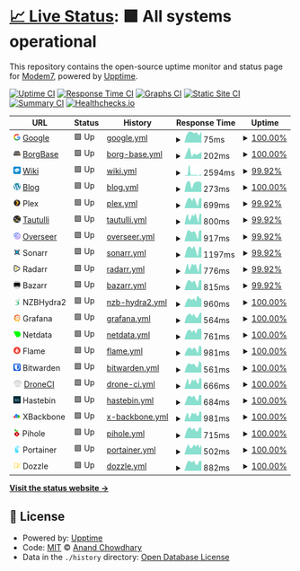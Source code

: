 # [📈 Live Status](https://status.modem7.com): <!--live status--> **🟩 All systems operational**

This repository contains the open-source uptime monitor and status page for [Modem7](https://status.modem7.com), powered by [Upptime](https://github.com/upptime/upptime).

[![Uptime CI](https://github.com/modem7/status/workflows/Uptime%20CI/badge.svg)](https://github.com/modem7/status/actions?query=workflow%3A%22Uptime+CI%22)
[![Response Time CI](https://github.com/modem7/status/workflows/Response%20Time%20CI/badge.svg)](https://github.com/modem7/status/actions?query=workflow%3A%22Response+Time+CI%22)
[![Graphs CI](https://github.com/modem7/status/workflows/Graphs%20CI/badge.svg)](https://github.com/modem7/status/actions?query=workflow%3A%22Graphs+CI%22)
[![Static Site CI](https://github.com/modem7/status/workflows/Static%20Site%20CI/badge.svg)](https://github.com/modem7/status/actions?query=workflow%3A%22Static+Site+CI%22)
[![Summary CI](https://github.com/modem7/status/workflows/Summary%20CI/badge.svg)](https://github.com/modem7/status/actions?query=workflow%3A%22Summary+CI%22)
[![Healthchecks.io](https://healthchecks.io/badge/db499d67-d402-4f31-8ee1-96ddd3/WVeIaDNp.svg)](https://healthchecks.io/)

<!--start: status pages-->
<!-- This summary is generated by Upptime (https://github.com/upptime/upptime) -->
<!-- Do not edit this manually, your changes will be overwritten -->
<!-- prettier-ignore -->
| URL | Status | History | Response Time | Uptime |
| --- | ------ | ------- | ------------- | ------ |
| <img alt="" src="https://raw.githubusercontent.com/modem7/MiscAssets/master/Icons/google.png" height="13"> [Google](https://www.google.com) | 🟩 Up | [google.yml](https://github.com/modem7/Status/commits/HEAD/history/google.yml) | <details><summary><img alt="Response time graph" src="./graphs/google/response-time-week.png" height="20"> 75ms</summary><br><a href="https://status.modem7.com/history/google"><img alt="Response time 156" src="https://img.shields.io/endpoint?url=https%3A%2F%2Fraw.githubusercontent.com%2Fmodem7%2FStatus%2FHEAD%2Fapi%2Fgoogle%2Fresponse-time.json"></a><br><a href="https://status.modem7.com/history/google"><img alt="24-hour response time 87" src="https://img.shields.io/endpoint?url=https%3A%2F%2Fraw.githubusercontent.com%2Fmodem7%2FStatus%2FHEAD%2Fapi%2Fgoogle%2Fresponse-time-day.json"></a><br><a href="https://status.modem7.com/history/google"><img alt="7-day response time 75" src="https://img.shields.io/endpoint?url=https%3A%2F%2Fraw.githubusercontent.com%2Fmodem7%2FStatus%2FHEAD%2Fapi%2Fgoogle%2Fresponse-time-week.json"></a><br><a href="https://status.modem7.com/history/google"><img alt="30-day response time 77" src="https://img.shields.io/endpoint?url=https%3A%2F%2Fraw.githubusercontent.com%2Fmodem7%2FStatus%2FHEAD%2Fapi%2Fgoogle%2Fresponse-time-month.json"></a><br><a href="https://status.modem7.com/history/google"><img alt="1-year response time 156" src="https://img.shields.io/endpoint?url=https%3A%2F%2Fraw.githubusercontent.com%2Fmodem7%2FStatus%2FHEAD%2Fapi%2Fgoogle%2Fresponse-time-year.json"></a></details> | <details><summary><a href="https://status.modem7.com/history/google">100.00%</a></summary><a href="https://status.modem7.com/history/google"><img alt="All-time uptime 100.00%" src="https://img.shields.io/endpoint?url=https%3A%2F%2Fraw.githubusercontent.com%2Fmodem7%2FStatus%2FHEAD%2Fapi%2Fgoogle%2Fuptime.json"></a><br><a href="https://status.modem7.com/history/google"><img alt="24-hour uptime 100.00%" src="https://img.shields.io/endpoint?url=https%3A%2F%2Fraw.githubusercontent.com%2Fmodem7%2FStatus%2FHEAD%2Fapi%2Fgoogle%2Fuptime-day.json"></a><br><a href="https://status.modem7.com/history/google"><img alt="7-day uptime 100.00%" src="https://img.shields.io/endpoint?url=https%3A%2F%2Fraw.githubusercontent.com%2Fmodem7%2FStatus%2FHEAD%2Fapi%2Fgoogle%2Fuptime-week.json"></a><br><a href="https://status.modem7.com/history/google"><img alt="30-day uptime 100.00%" src="https://img.shields.io/endpoint?url=https%3A%2F%2Fraw.githubusercontent.com%2Fmodem7%2FStatus%2FHEAD%2Fapi%2Fgoogle%2Fuptime-month.json"></a><br><a href="https://status.modem7.com/history/google"><img alt="1-year uptime 100.00%" src="https://img.shields.io/endpoint?url=https%3A%2F%2Fraw.githubusercontent.com%2Fmodem7%2FStatus%2FHEAD%2Fapi%2Fgoogle%2Fuptime-year.json"></a></details>
| <img alt="" src="https://raw.githubusercontent.com/modem7/MiscAssets/master/Icons/borgbase.png" height="13"> [BorgBase](https://www.borgbase.com/) | 🟩 Up | [borg-base.yml](https://github.com/modem7/Status/commits/HEAD/history/borg-base.yml) | <details><summary><img alt="Response time graph" src="./graphs/borg-base/response-time-week.png" height="20"> 202ms</summary><br><a href="https://status.modem7.com/history/borg-base"><img alt="Response time 319" src="https://img.shields.io/endpoint?url=https%3A%2F%2Fraw.githubusercontent.com%2Fmodem7%2FStatus%2FHEAD%2Fapi%2Fborg-base%2Fresponse-time.json"></a><br><a href="https://status.modem7.com/history/borg-base"><img alt="24-hour response time 231" src="https://img.shields.io/endpoint?url=https%3A%2F%2Fraw.githubusercontent.com%2Fmodem7%2FStatus%2FHEAD%2Fapi%2Fborg-base%2Fresponse-time-day.json"></a><br><a href="https://status.modem7.com/history/borg-base"><img alt="7-day response time 202" src="https://img.shields.io/endpoint?url=https%3A%2F%2Fraw.githubusercontent.com%2Fmodem7%2FStatus%2FHEAD%2Fapi%2Fborg-base%2Fresponse-time-week.json"></a><br><a href="https://status.modem7.com/history/borg-base"><img alt="30-day response time 176" src="https://img.shields.io/endpoint?url=https%3A%2F%2Fraw.githubusercontent.com%2Fmodem7%2FStatus%2FHEAD%2Fapi%2Fborg-base%2Fresponse-time-month.json"></a><br><a href="https://status.modem7.com/history/borg-base"><img alt="1-year response time 319" src="https://img.shields.io/endpoint?url=https%3A%2F%2Fraw.githubusercontent.com%2Fmodem7%2FStatus%2FHEAD%2Fapi%2Fborg-base%2Fresponse-time-year.json"></a></details> | <details><summary><a href="https://status.modem7.com/history/borg-base">100.00%</a></summary><a href="https://status.modem7.com/history/borg-base"><img alt="All-time uptime 100.00%" src="https://img.shields.io/endpoint?url=https%3A%2F%2Fraw.githubusercontent.com%2Fmodem7%2FStatus%2FHEAD%2Fapi%2Fborg-base%2Fuptime.json"></a><br><a href="https://status.modem7.com/history/borg-base"><img alt="24-hour uptime 100.00%" src="https://img.shields.io/endpoint?url=https%3A%2F%2Fraw.githubusercontent.com%2Fmodem7%2FStatus%2FHEAD%2Fapi%2Fborg-base%2Fuptime-day.json"></a><br><a href="https://status.modem7.com/history/borg-base"><img alt="7-day uptime 100.00%" src="https://img.shields.io/endpoint?url=https%3A%2F%2Fraw.githubusercontent.com%2Fmodem7%2FStatus%2FHEAD%2Fapi%2Fborg-base%2Fuptime-week.json"></a><br><a href="https://status.modem7.com/history/borg-base"><img alt="30-day uptime 100.00%" src="https://img.shields.io/endpoint?url=https%3A%2F%2Fraw.githubusercontent.com%2Fmodem7%2FStatus%2FHEAD%2Fapi%2Fborg-base%2Fuptime-month.json"></a><br><a href="https://status.modem7.com/history/borg-base"><img alt="1-year uptime 100.00%" src="https://img.shields.io/endpoint?url=https%3A%2F%2Fraw.githubusercontent.com%2Fmodem7%2FStatus%2FHEAD%2Fapi%2Fborg-base%2Fuptime-year.json"></a></details>
| <img alt="" src="https://raw.githubusercontent.com/modem7/MiscAssets/master/Icons/HeimdallIcons/bookstack.png" height="13"> [Wiki](https://omegawiki.modem7.com) | 🟩 Up | [wiki.yml](https://github.com/modem7/Status/commits/HEAD/history/wiki.yml) | <details><summary><img alt="Response time graph" src="./graphs/wiki/response-time-week.png" height="20"> 2594ms</summary><br><a href="https://status.modem7.com/history/wiki"><img alt="Response time 1206" src="https://img.shields.io/endpoint?url=https%3A%2F%2Fraw.githubusercontent.com%2Fmodem7%2FStatus%2FHEAD%2Fapi%2Fwiki%2Fresponse-time.json"></a><br><a href="https://status.modem7.com/history/wiki"><img alt="24-hour response time 899" src="https://img.shields.io/endpoint?url=https%3A%2F%2Fraw.githubusercontent.com%2Fmodem7%2FStatus%2FHEAD%2Fapi%2Fwiki%2Fresponse-time-day.json"></a><br><a href="https://status.modem7.com/history/wiki"><img alt="7-day response time 2594" src="https://img.shields.io/endpoint?url=https%3A%2F%2Fraw.githubusercontent.com%2Fmodem7%2FStatus%2FHEAD%2Fapi%2Fwiki%2Fresponse-time-week.json"></a><br><a href="https://status.modem7.com/history/wiki"><img alt="30-day response time 1863" src="https://img.shields.io/endpoint?url=https%3A%2F%2Fraw.githubusercontent.com%2Fmodem7%2FStatus%2FHEAD%2Fapi%2Fwiki%2Fresponse-time-month.json"></a><br><a href="https://status.modem7.com/history/wiki"><img alt="1-year response time 1206" src="https://img.shields.io/endpoint?url=https%3A%2F%2Fraw.githubusercontent.com%2Fmodem7%2FStatus%2FHEAD%2Fapi%2Fwiki%2Fresponse-time-year.json"></a></details> | <details><summary><a href="https://status.modem7.com/history/wiki">99.92%</a></summary><a href="https://status.modem7.com/history/wiki"><img alt="All-time uptime 100.00%" src="https://img.shields.io/endpoint?url=https%3A%2F%2Fraw.githubusercontent.com%2Fmodem7%2FStatus%2FHEAD%2Fapi%2Fwiki%2Fuptime.json"></a><br><a href="https://status.modem7.com/history/wiki"><img alt="24-hour uptime 99.46%" src="https://img.shields.io/endpoint?url=https%3A%2F%2Fraw.githubusercontent.com%2Fmodem7%2FStatus%2FHEAD%2Fapi%2Fwiki%2Fuptime-day.json"></a><br><a href="https://status.modem7.com/history/wiki"><img alt="7-day uptime 99.92%" src="https://img.shields.io/endpoint?url=https%3A%2F%2Fraw.githubusercontent.com%2Fmodem7%2FStatus%2FHEAD%2Fapi%2Fwiki%2Fuptime-week.json"></a><br><a href="https://status.modem7.com/history/wiki"><img alt="30-day uptime 99.98%" src="https://img.shields.io/endpoint?url=https%3A%2F%2Fraw.githubusercontent.com%2Fmodem7%2FStatus%2FHEAD%2Fapi%2Fwiki%2Fuptime-month.json"></a><br><a href="https://status.modem7.com/history/wiki"><img alt="1-year uptime 100.00%" src="https://img.shields.io/endpoint?url=https%3A%2F%2Fraw.githubusercontent.com%2Fmodem7%2FStatus%2FHEAD%2Fapi%2Fwiki%2Fuptime-year.json"></a></details>
| <img alt="" src="https://raw.githubusercontent.com/modem7/MiscAssets/master/Icons/wordpress.png" height="13"> [Blog](https://modem7.wordpress.com/) | 🟩 Up | [blog.yml](https://github.com/modem7/Status/commits/HEAD/history/blog.yml) | <details><summary><img alt="Response time graph" src="./graphs/blog/response-time-week.png" height="20"> 273ms</summary><br><a href="https://status.modem7.com/history/blog"><img alt="Response time 313" src="https://img.shields.io/endpoint?url=https%3A%2F%2Fraw.githubusercontent.com%2Fmodem7%2FStatus%2FHEAD%2Fapi%2Fblog%2Fresponse-time.json"></a><br><a href="https://status.modem7.com/history/blog"><img alt="24-hour response time 284" src="https://img.shields.io/endpoint?url=https%3A%2F%2Fraw.githubusercontent.com%2Fmodem7%2FStatus%2FHEAD%2Fapi%2Fblog%2Fresponse-time-day.json"></a><br><a href="https://status.modem7.com/history/blog"><img alt="7-day response time 273" src="https://img.shields.io/endpoint?url=https%3A%2F%2Fraw.githubusercontent.com%2Fmodem7%2FStatus%2FHEAD%2Fapi%2Fblog%2Fresponse-time-week.json"></a><br><a href="https://status.modem7.com/history/blog"><img alt="30-day response time 276" src="https://img.shields.io/endpoint?url=https%3A%2F%2Fraw.githubusercontent.com%2Fmodem7%2FStatus%2FHEAD%2Fapi%2Fblog%2Fresponse-time-month.json"></a><br><a href="https://status.modem7.com/history/blog"><img alt="1-year response time 313" src="https://img.shields.io/endpoint?url=https%3A%2F%2Fraw.githubusercontent.com%2Fmodem7%2FStatus%2FHEAD%2Fapi%2Fblog%2Fresponse-time-year.json"></a></details> | <details><summary><a href="https://status.modem7.com/history/blog">100.00%</a></summary><a href="https://status.modem7.com/history/blog"><img alt="All-time uptime 100.00%" src="https://img.shields.io/endpoint?url=https%3A%2F%2Fraw.githubusercontent.com%2Fmodem7%2FStatus%2FHEAD%2Fapi%2Fblog%2Fuptime.json"></a><br><a href="https://status.modem7.com/history/blog"><img alt="24-hour uptime 100.00%" src="https://img.shields.io/endpoint?url=https%3A%2F%2Fraw.githubusercontent.com%2Fmodem7%2FStatus%2FHEAD%2Fapi%2Fblog%2Fuptime-day.json"></a><br><a href="https://status.modem7.com/history/blog"><img alt="7-day uptime 100.00%" src="https://img.shields.io/endpoint?url=https%3A%2F%2Fraw.githubusercontent.com%2Fmodem7%2FStatus%2FHEAD%2Fapi%2Fblog%2Fuptime-week.json"></a><br><a href="https://status.modem7.com/history/blog"><img alt="30-day uptime 100.00%" src="https://img.shields.io/endpoint?url=https%3A%2F%2Fraw.githubusercontent.com%2Fmodem7%2FStatus%2FHEAD%2Fapi%2Fblog%2Fuptime-month.json"></a><br><a href="https://status.modem7.com/history/blog"><img alt="1-year uptime 100.00%" src="https://img.shields.io/endpoint?url=https%3A%2F%2Fraw.githubusercontent.com%2Fmodem7%2FStatus%2FHEAD%2Fapi%2Fblog%2Fuptime-year.json"></a></details>
| <img alt="" src="https://raw.githubusercontent.com/modem7/MiscAssets/master/Icons/plex.png" height="13"> Plex | 🟩 Up | [plex.yml](https://github.com/modem7/Status/commits/HEAD/history/plex.yml) | <details><summary><img alt="Response time graph" src="./graphs/plex/response-time-week.png" height="20"> 699ms</summary><br><a href="https://status.modem7.com/history/plex"><img alt="Response time 688" src="https://img.shields.io/endpoint?url=https%3A%2F%2Fraw.githubusercontent.com%2Fmodem7%2FStatus%2FHEAD%2Fapi%2Fplex%2Fresponse-time.json"></a><br><a href="https://status.modem7.com/history/plex"><img alt="24-hour response time 642" src="https://img.shields.io/endpoint?url=https%3A%2F%2Fraw.githubusercontent.com%2Fmodem7%2FStatus%2FHEAD%2Fapi%2Fplex%2Fresponse-time-day.json"></a><br><a href="https://status.modem7.com/history/plex"><img alt="7-day response time 699" src="https://img.shields.io/endpoint?url=https%3A%2F%2Fraw.githubusercontent.com%2Fmodem7%2FStatus%2FHEAD%2Fapi%2Fplex%2Fresponse-time-week.json"></a><br><a href="https://status.modem7.com/history/plex"><img alt="30-day response time 638" src="https://img.shields.io/endpoint?url=https%3A%2F%2Fraw.githubusercontent.com%2Fmodem7%2FStatus%2FHEAD%2Fapi%2Fplex%2Fresponse-time-month.json"></a><br><a href="https://status.modem7.com/history/plex"><img alt="1-year response time 688" src="https://img.shields.io/endpoint?url=https%3A%2F%2Fraw.githubusercontent.com%2Fmodem7%2FStatus%2FHEAD%2Fapi%2Fplex%2Fresponse-time-year.json"></a></details> | <details><summary><a href="https://status.modem7.com/history/plex">99.92%</a></summary><a href="https://status.modem7.com/history/plex"><img alt="All-time uptime 100.00%" src="https://img.shields.io/endpoint?url=https%3A%2F%2Fraw.githubusercontent.com%2Fmodem7%2FStatus%2FHEAD%2Fapi%2Fplex%2Fuptime.json"></a><br><a href="https://status.modem7.com/history/plex"><img alt="24-hour uptime 99.46%" src="https://img.shields.io/endpoint?url=https%3A%2F%2Fraw.githubusercontent.com%2Fmodem7%2FStatus%2FHEAD%2Fapi%2Fplex%2Fuptime-day.json"></a><br><a href="https://status.modem7.com/history/plex"><img alt="7-day uptime 99.92%" src="https://img.shields.io/endpoint?url=https%3A%2F%2Fraw.githubusercontent.com%2Fmodem7%2FStatus%2FHEAD%2Fapi%2Fplex%2Fuptime-week.json"></a><br><a href="https://status.modem7.com/history/plex"><img alt="30-day uptime 99.98%" src="https://img.shields.io/endpoint?url=https%3A%2F%2Fraw.githubusercontent.com%2Fmodem7%2FStatus%2FHEAD%2Fapi%2Fplex%2Fuptime-month.json"></a><br><a href="https://status.modem7.com/history/plex"><img alt="1-year uptime 100.00%" src="https://img.shields.io/endpoint?url=https%3A%2F%2Fraw.githubusercontent.com%2Fmodem7%2FStatus%2FHEAD%2Fapi%2Fplex%2Fuptime-year.json"></a></details>
| <img alt="" src="https://raw.githubusercontent.com/modem7/MiscAssets/master/Icons/HeimdallIcons/tautulli.png" height="13"> [Tautulli](https://tautulli.modem7.com/tautulli) | 🟩 Up | [tautulli.yml](https://github.com/modem7/Status/commits/HEAD/history/tautulli.yml) | <details><summary><img alt="Response time graph" src="./graphs/tautulli/response-time-week.png" height="20"> 800ms</summary><br><a href="https://status.modem7.com/history/tautulli"><img alt="Response time 866" src="https://img.shields.io/endpoint?url=https%3A%2F%2Fraw.githubusercontent.com%2Fmodem7%2FStatus%2FHEAD%2Fapi%2Ftautulli%2Fresponse-time.json"></a><br><a href="https://status.modem7.com/history/tautulli"><img alt="24-hour response time 788" src="https://img.shields.io/endpoint?url=https%3A%2F%2Fraw.githubusercontent.com%2Fmodem7%2FStatus%2FHEAD%2Fapi%2Ftautulli%2Fresponse-time-day.json"></a><br><a href="https://status.modem7.com/history/tautulli"><img alt="7-day response time 800" src="https://img.shields.io/endpoint?url=https%3A%2F%2Fraw.githubusercontent.com%2Fmodem7%2FStatus%2FHEAD%2Fapi%2Ftautulli%2Fresponse-time-week.json"></a><br><a href="https://status.modem7.com/history/tautulli"><img alt="30-day response time 783" src="https://img.shields.io/endpoint?url=https%3A%2F%2Fraw.githubusercontent.com%2Fmodem7%2FStatus%2FHEAD%2Fapi%2Ftautulli%2Fresponse-time-month.json"></a><br><a href="https://status.modem7.com/history/tautulli"><img alt="1-year response time 866" src="https://img.shields.io/endpoint?url=https%3A%2F%2Fraw.githubusercontent.com%2Fmodem7%2FStatus%2FHEAD%2Fapi%2Ftautulli%2Fresponse-time-year.json"></a></details> | <details><summary><a href="https://status.modem7.com/history/tautulli">99.92%</a></summary><a href="https://status.modem7.com/history/tautulli"><img alt="All-time uptime 100.00%" src="https://img.shields.io/endpoint?url=https%3A%2F%2Fraw.githubusercontent.com%2Fmodem7%2FStatus%2FHEAD%2Fapi%2Ftautulli%2Fuptime.json"></a><br><a href="https://status.modem7.com/history/tautulli"><img alt="24-hour uptime 99.46%" src="https://img.shields.io/endpoint?url=https%3A%2F%2Fraw.githubusercontent.com%2Fmodem7%2FStatus%2FHEAD%2Fapi%2Ftautulli%2Fuptime-day.json"></a><br><a href="https://status.modem7.com/history/tautulli"><img alt="7-day uptime 99.92%" src="https://img.shields.io/endpoint?url=https%3A%2F%2Fraw.githubusercontent.com%2Fmodem7%2FStatus%2FHEAD%2Fapi%2Ftautulli%2Fuptime-week.json"></a><br><a href="https://status.modem7.com/history/tautulli"><img alt="30-day uptime 99.98%" src="https://img.shields.io/endpoint?url=https%3A%2F%2Fraw.githubusercontent.com%2Fmodem7%2FStatus%2FHEAD%2Fapi%2Ftautulli%2Fuptime-month.json"></a><br><a href="https://status.modem7.com/history/tautulli"><img alt="1-year uptime 100.00%" src="https://img.shields.io/endpoint?url=https%3A%2F%2Fraw.githubusercontent.com%2Fmodem7%2FStatus%2FHEAD%2Fapi%2Ftautulli%2Fuptime-year.json"></a></details>
| <img alt="" src="https://raw.githubusercontent.com/modem7/MiscAssets/master/Icons/HeimdallIcons/overseerr.png" height="13"> [Overseer](https://overseer.modem7.com) | 🟩 Up | [overseer.yml](https://github.com/modem7/Status/commits/HEAD/history/overseer.yml) | <details><summary><img alt="Response time graph" src="./graphs/overseer/response-time-week.png" height="20"> 917ms</summary><br><a href="https://status.modem7.com/history/overseer"><img alt="Response time 921" src="https://img.shields.io/endpoint?url=https%3A%2F%2Fraw.githubusercontent.com%2Fmodem7%2FStatus%2FHEAD%2Fapi%2Foverseer%2Fresponse-time.json"></a><br><a href="https://status.modem7.com/history/overseer"><img alt="24-hour response time 837" src="https://img.shields.io/endpoint?url=https%3A%2F%2Fraw.githubusercontent.com%2Fmodem7%2FStatus%2FHEAD%2Fapi%2Foverseer%2Fresponse-time-day.json"></a><br><a href="https://status.modem7.com/history/overseer"><img alt="7-day response time 917" src="https://img.shields.io/endpoint?url=https%3A%2F%2Fraw.githubusercontent.com%2Fmodem7%2FStatus%2FHEAD%2Fapi%2Foverseer%2Fresponse-time-week.json"></a><br><a href="https://status.modem7.com/history/overseer"><img alt="30-day response time 899" src="https://img.shields.io/endpoint?url=https%3A%2F%2Fraw.githubusercontent.com%2Fmodem7%2FStatus%2FHEAD%2Fapi%2Foverseer%2Fresponse-time-month.json"></a><br><a href="https://status.modem7.com/history/overseer"><img alt="1-year response time 921" src="https://img.shields.io/endpoint?url=https%3A%2F%2Fraw.githubusercontent.com%2Fmodem7%2FStatus%2FHEAD%2Fapi%2Foverseer%2Fresponse-time-year.json"></a></details> | <details><summary><a href="https://status.modem7.com/history/overseer">99.92%</a></summary><a href="https://status.modem7.com/history/overseer"><img alt="All-time uptime 100.00%" src="https://img.shields.io/endpoint?url=https%3A%2F%2Fraw.githubusercontent.com%2Fmodem7%2FStatus%2FHEAD%2Fapi%2Foverseer%2Fuptime.json"></a><br><a href="https://status.modem7.com/history/overseer"><img alt="24-hour uptime 99.46%" src="https://img.shields.io/endpoint?url=https%3A%2F%2Fraw.githubusercontent.com%2Fmodem7%2FStatus%2FHEAD%2Fapi%2Foverseer%2Fuptime-day.json"></a><br><a href="https://status.modem7.com/history/overseer"><img alt="7-day uptime 99.92%" src="https://img.shields.io/endpoint?url=https%3A%2F%2Fraw.githubusercontent.com%2Fmodem7%2FStatus%2FHEAD%2Fapi%2Foverseer%2Fuptime-week.json"></a><br><a href="https://status.modem7.com/history/overseer"><img alt="30-day uptime 99.98%" src="https://img.shields.io/endpoint?url=https%3A%2F%2Fraw.githubusercontent.com%2Fmodem7%2FStatus%2FHEAD%2Fapi%2Foverseer%2Fuptime-month.json"></a><br><a href="https://status.modem7.com/history/overseer"><img alt="1-year uptime 100.00%" src="https://img.shields.io/endpoint?url=https%3A%2F%2Fraw.githubusercontent.com%2Fmodem7%2FStatus%2FHEAD%2Fapi%2Foverseer%2Fuptime-year.json"></a></details>
| <img alt="" src="https://raw.githubusercontent.com/modem7/MiscAssets/master/Icons/HeimdallIcons/sonarr.png" height="13"> Sonarr | 🟩 Up | [sonarr.yml](https://github.com/modem7/Status/commits/HEAD/history/sonarr.yml) | <details><summary><img alt="Response time graph" src="./graphs/sonarr/response-time-week.png" height="20"> 1197ms</summary><br><a href="https://status.modem7.com/history/sonarr"><img alt="Response time 1144" src="https://img.shields.io/endpoint?url=https%3A%2F%2Fraw.githubusercontent.com%2Fmodem7%2FStatus%2FHEAD%2Fapi%2Fsonarr%2Fresponse-time.json"></a><br><a href="https://status.modem7.com/history/sonarr"><img alt="24-hour response time 1040" src="https://img.shields.io/endpoint?url=https%3A%2F%2Fraw.githubusercontent.com%2Fmodem7%2FStatus%2FHEAD%2Fapi%2Fsonarr%2Fresponse-time-day.json"></a><br><a href="https://status.modem7.com/history/sonarr"><img alt="7-day response time 1197" src="https://img.shields.io/endpoint?url=https%3A%2F%2Fraw.githubusercontent.com%2Fmodem7%2FStatus%2FHEAD%2Fapi%2Fsonarr%2Fresponse-time-week.json"></a><br><a href="https://status.modem7.com/history/sonarr"><img alt="30-day response time 1058" src="https://img.shields.io/endpoint?url=https%3A%2F%2Fraw.githubusercontent.com%2Fmodem7%2FStatus%2FHEAD%2Fapi%2Fsonarr%2Fresponse-time-month.json"></a><br><a href="https://status.modem7.com/history/sonarr"><img alt="1-year response time 1144" src="https://img.shields.io/endpoint?url=https%3A%2F%2Fraw.githubusercontent.com%2Fmodem7%2FStatus%2FHEAD%2Fapi%2Fsonarr%2Fresponse-time-year.json"></a></details> | <details><summary><a href="https://status.modem7.com/history/sonarr">99.92%</a></summary><a href="https://status.modem7.com/history/sonarr"><img alt="All-time uptime 100.00%" src="https://img.shields.io/endpoint?url=https%3A%2F%2Fraw.githubusercontent.com%2Fmodem7%2FStatus%2FHEAD%2Fapi%2Fsonarr%2Fuptime.json"></a><br><a href="https://status.modem7.com/history/sonarr"><img alt="24-hour uptime 99.46%" src="https://img.shields.io/endpoint?url=https%3A%2F%2Fraw.githubusercontent.com%2Fmodem7%2FStatus%2FHEAD%2Fapi%2Fsonarr%2Fuptime-day.json"></a><br><a href="https://status.modem7.com/history/sonarr"><img alt="7-day uptime 99.92%" src="https://img.shields.io/endpoint?url=https%3A%2F%2Fraw.githubusercontent.com%2Fmodem7%2FStatus%2FHEAD%2Fapi%2Fsonarr%2Fuptime-week.json"></a><br><a href="https://status.modem7.com/history/sonarr"><img alt="30-day uptime 99.98%" src="https://img.shields.io/endpoint?url=https%3A%2F%2Fraw.githubusercontent.com%2Fmodem7%2FStatus%2FHEAD%2Fapi%2Fsonarr%2Fuptime-month.json"></a><br><a href="https://status.modem7.com/history/sonarr"><img alt="1-year uptime 100.00%" src="https://img.shields.io/endpoint?url=https%3A%2F%2Fraw.githubusercontent.com%2Fmodem7%2FStatus%2FHEAD%2Fapi%2Fsonarr%2Fuptime-year.json"></a></details>
| <img alt="" src="https://raw.githubusercontent.com/modem7/MiscAssets/master/Icons/HeimdallIcons/radarr.png" height="13"> Radarr | 🟩 Up | [radarr.yml](https://github.com/modem7/Status/commits/HEAD/history/radarr.yml) | <details><summary><img alt="Response time graph" src="./graphs/radarr/response-time-week.png" height="20"> 776ms</summary><br><a href="https://status.modem7.com/history/radarr"><img alt="Response time 821" src="https://img.shields.io/endpoint?url=https%3A%2F%2Fraw.githubusercontent.com%2Fmodem7%2FStatus%2FHEAD%2Fapi%2Fradarr%2Fresponse-time.json"></a><br><a href="https://status.modem7.com/history/radarr"><img alt="24-hour response time 755" src="https://img.shields.io/endpoint?url=https%3A%2F%2Fraw.githubusercontent.com%2Fmodem7%2FStatus%2FHEAD%2Fapi%2Fradarr%2Fresponse-time-day.json"></a><br><a href="https://status.modem7.com/history/radarr"><img alt="7-day response time 776" src="https://img.shields.io/endpoint?url=https%3A%2F%2Fraw.githubusercontent.com%2Fmodem7%2FStatus%2FHEAD%2Fapi%2Fradarr%2Fresponse-time-week.json"></a><br><a href="https://status.modem7.com/history/radarr"><img alt="30-day response time 749" src="https://img.shields.io/endpoint?url=https%3A%2F%2Fraw.githubusercontent.com%2Fmodem7%2FStatus%2FHEAD%2Fapi%2Fradarr%2Fresponse-time-month.json"></a><br><a href="https://status.modem7.com/history/radarr"><img alt="1-year response time 821" src="https://img.shields.io/endpoint?url=https%3A%2F%2Fraw.githubusercontent.com%2Fmodem7%2FStatus%2FHEAD%2Fapi%2Fradarr%2Fresponse-time-year.json"></a></details> | <details><summary><a href="https://status.modem7.com/history/radarr">99.92%</a></summary><a href="https://status.modem7.com/history/radarr"><img alt="All-time uptime 100.00%" src="https://img.shields.io/endpoint?url=https%3A%2F%2Fraw.githubusercontent.com%2Fmodem7%2FStatus%2FHEAD%2Fapi%2Fradarr%2Fuptime.json"></a><br><a href="https://status.modem7.com/history/radarr"><img alt="24-hour uptime 99.46%" src="https://img.shields.io/endpoint?url=https%3A%2F%2Fraw.githubusercontent.com%2Fmodem7%2FStatus%2FHEAD%2Fapi%2Fradarr%2Fuptime-day.json"></a><br><a href="https://status.modem7.com/history/radarr"><img alt="7-day uptime 99.92%" src="https://img.shields.io/endpoint?url=https%3A%2F%2Fraw.githubusercontent.com%2Fmodem7%2FStatus%2FHEAD%2Fapi%2Fradarr%2Fuptime-week.json"></a><br><a href="https://status.modem7.com/history/radarr"><img alt="30-day uptime 99.98%" src="https://img.shields.io/endpoint?url=https%3A%2F%2Fraw.githubusercontent.com%2Fmodem7%2FStatus%2FHEAD%2Fapi%2Fradarr%2Fuptime-month.json"></a><br><a href="https://status.modem7.com/history/radarr"><img alt="1-year uptime 100.00%" src="https://img.shields.io/endpoint?url=https%3A%2F%2Fraw.githubusercontent.com%2Fmodem7%2FStatus%2FHEAD%2Fapi%2Fradarr%2Fuptime-year.json"></a></details>
| <img alt="" src="https://raw.githubusercontent.com/modem7/MiscAssets/master/Icons/HeimdallIcons/bazarr.png" height="13"> Bazarr | 🟩 Up | [bazarr.yml](https://github.com/modem7/Status/commits/HEAD/history/bazarr.yml) | <details><summary><img alt="Response time graph" src="./graphs/bazarr/response-time-week.png" height="20"> 815ms</summary><br><a href="https://status.modem7.com/history/bazarr"><img alt="Response time 849" src="https://img.shields.io/endpoint?url=https%3A%2F%2Fraw.githubusercontent.com%2Fmodem7%2FStatus%2FHEAD%2Fapi%2Fbazarr%2Fresponse-time.json"></a><br><a href="https://status.modem7.com/history/bazarr"><img alt="24-hour response time 762" src="https://img.shields.io/endpoint?url=https%3A%2F%2Fraw.githubusercontent.com%2Fmodem7%2FStatus%2FHEAD%2Fapi%2Fbazarr%2Fresponse-time-day.json"></a><br><a href="https://status.modem7.com/history/bazarr"><img alt="7-day response time 815" src="https://img.shields.io/endpoint?url=https%3A%2F%2Fraw.githubusercontent.com%2Fmodem7%2FStatus%2FHEAD%2Fapi%2Fbazarr%2Fresponse-time-week.json"></a><br><a href="https://status.modem7.com/history/bazarr"><img alt="30-day response time 783" src="https://img.shields.io/endpoint?url=https%3A%2F%2Fraw.githubusercontent.com%2Fmodem7%2FStatus%2FHEAD%2Fapi%2Fbazarr%2Fresponse-time-month.json"></a><br><a href="https://status.modem7.com/history/bazarr"><img alt="1-year response time 849" src="https://img.shields.io/endpoint?url=https%3A%2F%2Fraw.githubusercontent.com%2Fmodem7%2FStatus%2FHEAD%2Fapi%2Fbazarr%2Fresponse-time-year.json"></a></details> | <details><summary><a href="https://status.modem7.com/history/bazarr">99.92%</a></summary><a href="https://status.modem7.com/history/bazarr"><img alt="All-time uptime 100.00%" src="https://img.shields.io/endpoint?url=https%3A%2F%2Fraw.githubusercontent.com%2Fmodem7%2FStatus%2FHEAD%2Fapi%2Fbazarr%2Fuptime.json"></a><br><a href="https://status.modem7.com/history/bazarr"><img alt="24-hour uptime 99.46%" src="https://img.shields.io/endpoint?url=https%3A%2F%2Fraw.githubusercontent.com%2Fmodem7%2FStatus%2FHEAD%2Fapi%2Fbazarr%2Fuptime-day.json"></a><br><a href="https://status.modem7.com/history/bazarr"><img alt="7-day uptime 99.92%" src="https://img.shields.io/endpoint?url=https%3A%2F%2Fraw.githubusercontent.com%2Fmodem7%2FStatus%2FHEAD%2Fapi%2Fbazarr%2Fuptime-week.json"></a><br><a href="https://status.modem7.com/history/bazarr"><img alt="30-day uptime 99.98%" src="https://img.shields.io/endpoint?url=https%3A%2F%2Fraw.githubusercontent.com%2Fmodem7%2FStatus%2FHEAD%2Fapi%2Fbazarr%2Fuptime-month.json"></a><br><a href="https://status.modem7.com/history/bazarr"><img alt="1-year uptime 100.00%" src="https://img.shields.io/endpoint?url=https%3A%2F%2Fraw.githubusercontent.com%2Fmodem7%2FStatus%2FHEAD%2Fapi%2Fbazarr%2Fuptime-year.json"></a></details>
| <img alt="" src="https://raw.githubusercontent.com/modem7/MiscAssets/master/Icons/nzbhydra2.png" height="13"> NZBHydra2 | 🟩 Up | [nzb-hydra2.yml](https://github.com/modem7/Status/commits/HEAD/history/nzb-hydra2.yml) | <details><summary><img alt="Response time graph" src="./graphs/nzb-hydra2/response-time-week.png" height="20"> 960ms</summary><br><a href="https://status.modem7.com/history/nzb-hydra2"><img alt="Response time 848" src="https://img.shields.io/endpoint?url=https%3A%2F%2Fraw.githubusercontent.com%2Fmodem7%2FStatus%2FHEAD%2Fapi%2Fnzb-hydra2%2Fresponse-time.json"></a><br><a href="https://status.modem7.com/history/nzb-hydra2"><img alt="24-hour response time 1142" src="https://img.shields.io/endpoint?url=https%3A%2F%2Fraw.githubusercontent.com%2Fmodem7%2FStatus%2FHEAD%2Fapi%2Fnzb-hydra2%2Fresponse-time-day.json"></a><br><a href="https://status.modem7.com/history/nzb-hydra2"><img alt="7-day response time 960" src="https://img.shields.io/endpoint?url=https%3A%2F%2Fraw.githubusercontent.com%2Fmodem7%2FStatus%2FHEAD%2Fapi%2Fnzb-hydra2%2Fresponse-time-week.json"></a><br><a href="https://status.modem7.com/history/nzb-hydra2"><img alt="30-day response time 897" src="https://img.shields.io/endpoint?url=https%3A%2F%2Fraw.githubusercontent.com%2Fmodem7%2FStatus%2FHEAD%2Fapi%2Fnzb-hydra2%2Fresponse-time-month.json"></a><br><a href="https://status.modem7.com/history/nzb-hydra2"><img alt="1-year response time 848" src="https://img.shields.io/endpoint?url=https%3A%2F%2Fraw.githubusercontent.com%2Fmodem7%2FStatus%2FHEAD%2Fapi%2Fnzb-hydra2%2Fresponse-time-year.json"></a></details> | <details><summary><a href="https://status.modem7.com/history/nzb-hydra2">100.00%</a></summary><a href="https://status.modem7.com/history/nzb-hydra2"><img alt="All-time uptime 100.00%" src="https://img.shields.io/endpoint?url=https%3A%2F%2Fraw.githubusercontent.com%2Fmodem7%2FStatus%2FHEAD%2Fapi%2Fnzb-hydra2%2Fuptime.json"></a><br><a href="https://status.modem7.com/history/nzb-hydra2"><img alt="24-hour uptime 100.00%" src="https://img.shields.io/endpoint?url=https%3A%2F%2Fraw.githubusercontent.com%2Fmodem7%2FStatus%2FHEAD%2Fapi%2Fnzb-hydra2%2Fuptime-day.json"></a><br><a href="https://status.modem7.com/history/nzb-hydra2"><img alt="7-day uptime 100.00%" src="https://img.shields.io/endpoint?url=https%3A%2F%2Fraw.githubusercontent.com%2Fmodem7%2FStatus%2FHEAD%2Fapi%2Fnzb-hydra2%2Fuptime-week.json"></a><br><a href="https://status.modem7.com/history/nzb-hydra2"><img alt="30-day uptime 100.00%" src="https://img.shields.io/endpoint?url=https%3A%2F%2Fraw.githubusercontent.com%2Fmodem7%2FStatus%2FHEAD%2Fapi%2Fnzb-hydra2%2Fuptime-month.json"></a><br><a href="https://status.modem7.com/history/nzb-hydra2"><img alt="1-year uptime 100.00%" src="https://img.shields.io/endpoint?url=https%3A%2F%2Fraw.githubusercontent.com%2Fmodem7%2FStatus%2FHEAD%2Fapi%2Fnzb-hydra2%2Fuptime-year.json"></a></details>
| <img alt="" src="https://raw.githubusercontent.com/modem7/MiscAssets/master/Icons/HeimdallIcons/grafana.png" height="13"> Grafana | 🟩 Up | [grafana.yml](https://github.com/modem7/Status/commits/HEAD/history/grafana.yml) | <details><summary><img alt="Response time graph" src="./graphs/grafana/response-time-week.png" height="20"> 564ms</summary><br><a href="https://status.modem7.com/history/grafana"><img alt="Response time 574" src="https://img.shields.io/endpoint?url=https%3A%2F%2Fraw.githubusercontent.com%2Fmodem7%2FStatus%2FHEAD%2Fapi%2Fgrafana%2Fresponse-time.json"></a><br><a href="https://status.modem7.com/history/grafana"><img alt="24-hour response time 610" src="https://img.shields.io/endpoint?url=https%3A%2F%2Fraw.githubusercontent.com%2Fmodem7%2FStatus%2FHEAD%2Fapi%2Fgrafana%2Fresponse-time-day.json"></a><br><a href="https://status.modem7.com/history/grafana"><img alt="7-day response time 564" src="https://img.shields.io/endpoint?url=https%3A%2F%2Fraw.githubusercontent.com%2Fmodem7%2FStatus%2FHEAD%2Fapi%2Fgrafana%2Fresponse-time-week.json"></a><br><a href="https://status.modem7.com/history/grafana"><img alt="30-day response time 502" src="https://img.shields.io/endpoint?url=https%3A%2F%2Fraw.githubusercontent.com%2Fmodem7%2FStatus%2FHEAD%2Fapi%2Fgrafana%2Fresponse-time-month.json"></a><br><a href="https://status.modem7.com/history/grafana"><img alt="1-year response time 574" src="https://img.shields.io/endpoint?url=https%3A%2F%2Fraw.githubusercontent.com%2Fmodem7%2FStatus%2FHEAD%2Fapi%2Fgrafana%2Fresponse-time-year.json"></a></details> | <details><summary><a href="https://status.modem7.com/history/grafana">100.00%</a></summary><a href="https://status.modem7.com/history/grafana"><img alt="All-time uptime 100.00%" src="https://img.shields.io/endpoint?url=https%3A%2F%2Fraw.githubusercontent.com%2Fmodem7%2FStatus%2FHEAD%2Fapi%2Fgrafana%2Fuptime.json"></a><br><a href="https://status.modem7.com/history/grafana"><img alt="24-hour uptime 100.00%" src="https://img.shields.io/endpoint?url=https%3A%2F%2Fraw.githubusercontent.com%2Fmodem7%2FStatus%2FHEAD%2Fapi%2Fgrafana%2Fuptime-day.json"></a><br><a href="https://status.modem7.com/history/grafana"><img alt="7-day uptime 100.00%" src="https://img.shields.io/endpoint?url=https%3A%2F%2Fraw.githubusercontent.com%2Fmodem7%2FStatus%2FHEAD%2Fapi%2Fgrafana%2Fuptime-week.json"></a><br><a href="https://status.modem7.com/history/grafana"><img alt="30-day uptime 100.00%" src="https://img.shields.io/endpoint?url=https%3A%2F%2Fraw.githubusercontent.com%2Fmodem7%2FStatus%2FHEAD%2Fapi%2Fgrafana%2Fuptime-month.json"></a><br><a href="https://status.modem7.com/history/grafana"><img alt="1-year uptime 100.00%" src="https://img.shields.io/endpoint?url=https%3A%2F%2Fraw.githubusercontent.com%2Fmodem7%2FStatus%2FHEAD%2Fapi%2Fgrafana%2Fuptime-year.json"></a></details>
| <img alt="" src="https://raw.githubusercontent.com/modem7/MiscAssets/master/Icons/HeimdallIcons/netdata.png" height="13"> Netdata | 🟩 Up | [netdata.yml](https://github.com/modem7/Status/commits/HEAD/history/netdata.yml) | <details><summary><img alt="Response time graph" src="./graphs/netdata/response-time-week.png" height="20"> 761ms</summary><br><a href="https://status.modem7.com/history/netdata"><img alt="Response time 697" src="https://img.shields.io/endpoint?url=https%3A%2F%2Fraw.githubusercontent.com%2Fmodem7%2FStatus%2FHEAD%2Fapi%2Fnetdata%2Fresponse-time.json"></a><br><a href="https://status.modem7.com/history/netdata"><img alt="24-hour response time 903" src="https://img.shields.io/endpoint?url=https%3A%2F%2Fraw.githubusercontent.com%2Fmodem7%2FStatus%2FHEAD%2Fapi%2Fnetdata%2Fresponse-time-day.json"></a><br><a href="https://status.modem7.com/history/netdata"><img alt="7-day response time 761" src="https://img.shields.io/endpoint?url=https%3A%2F%2Fraw.githubusercontent.com%2Fmodem7%2FStatus%2FHEAD%2Fapi%2Fnetdata%2Fresponse-time-week.json"></a><br><a href="https://status.modem7.com/history/netdata"><img alt="30-day response time 646" src="https://img.shields.io/endpoint?url=https%3A%2F%2Fraw.githubusercontent.com%2Fmodem7%2FStatus%2FHEAD%2Fapi%2Fnetdata%2Fresponse-time-month.json"></a><br><a href="https://status.modem7.com/history/netdata"><img alt="1-year response time 697" src="https://img.shields.io/endpoint?url=https%3A%2F%2Fraw.githubusercontent.com%2Fmodem7%2FStatus%2FHEAD%2Fapi%2Fnetdata%2Fresponse-time-year.json"></a></details> | <details><summary><a href="https://status.modem7.com/history/netdata">100.00%</a></summary><a href="https://status.modem7.com/history/netdata"><img alt="All-time uptime 100.00%" src="https://img.shields.io/endpoint?url=https%3A%2F%2Fraw.githubusercontent.com%2Fmodem7%2FStatus%2FHEAD%2Fapi%2Fnetdata%2Fuptime.json"></a><br><a href="https://status.modem7.com/history/netdata"><img alt="24-hour uptime 100.00%" src="https://img.shields.io/endpoint?url=https%3A%2F%2Fraw.githubusercontent.com%2Fmodem7%2FStatus%2FHEAD%2Fapi%2Fnetdata%2Fuptime-day.json"></a><br><a href="https://status.modem7.com/history/netdata"><img alt="7-day uptime 100.00%" src="https://img.shields.io/endpoint?url=https%3A%2F%2Fraw.githubusercontent.com%2Fmodem7%2FStatus%2FHEAD%2Fapi%2Fnetdata%2Fuptime-week.json"></a><br><a href="https://status.modem7.com/history/netdata"><img alt="30-day uptime 100.00%" src="https://img.shields.io/endpoint?url=https%3A%2F%2Fraw.githubusercontent.com%2Fmodem7%2FStatus%2FHEAD%2Fapi%2Fnetdata%2Fuptime-month.json"></a><br><a href="https://status.modem7.com/history/netdata"><img alt="1-year uptime 100.00%" src="https://img.shields.io/endpoint?url=https%3A%2F%2Fraw.githubusercontent.com%2Fmodem7%2FStatus%2FHEAD%2Fapi%2Fnetdata%2Fuptime-year.json"></a></details>
| <img alt="" src="https://raw.githubusercontent.com/modem7/MiscAssets/master/Icons/flame.png" height="13"> Flame | 🟩 Up | [flame.yml](https://github.com/modem7/Status/commits/HEAD/history/flame.yml) | <details><summary><img alt="Response time graph" src="./graphs/flame/response-time-week.png" height="20"> 981ms</summary><br><a href="https://status.modem7.com/history/flame"><img alt="Response time 733" src="https://img.shields.io/endpoint?url=https%3A%2F%2Fraw.githubusercontent.com%2Fmodem7%2FStatus%2FHEAD%2Fapi%2Fflame%2Fresponse-time.json"></a><br><a href="https://status.modem7.com/history/flame"><img alt="24-hour response time 1016" src="https://img.shields.io/endpoint?url=https%3A%2F%2Fraw.githubusercontent.com%2Fmodem7%2FStatus%2FHEAD%2Fapi%2Fflame%2Fresponse-time-day.json"></a><br><a href="https://status.modem7.com/history/flame"><img alt="7-day response time 981" src="https://img.shields.io/endpoint?url=https%3A%2F%2Fraw.githubusercontent.com%2Fmodem7%2FStatus%2FHEAD%2Fapi%2Fflame%2Fresponse-time-week.json"></a><br><a href="https://status.modem7.com/history/flame"><img alt="30-day response time 860" src="https://img.shields.io/endpoint?url=https%3A%2F%2Fraw.githubusercontent.com%2Fmodem7%2FStatus%2FHEAD%2Fapi%2Fflame%2Fresponse-time-month.json"></a><br><a href="https://status.modem7.com/history/flame"><img alt="1-year response time 733" src="https://img.shields.io/endpoint?url=https%3A%2F%2Fraw.githubusercontent.com%2Fmodem7%2FStatus%2FHEAD%2Fapi%2Fflame%2Fresponse-time-year.json"></a></details> | <details><summary><a href="https://status.modem7.com/history/flame">100.00%</a></summary><a href="https://status.modem7.com/history/flame"><img alt="All-time uptime 100.00%" src="https://img.shields.io/endpoint?url=https%3A%2F%2Fraw.githubusercontent.com%2Fmodem7%2FStatus%2FHEAD%2Fapi%2Fflame%2Fuptime.json"></a><br><a href="https://status.modem7.com/history/flame"><img alt="24-hour uptime 100.00%" src="https://img.shields.io/endpoint?url=https%3A%2F%2Fraw.githubusercontent.com%2Fmodem7%2FStatus%2FHEAD%2Fapi%2Fflame%2Fuptime-day.json"></a><br><a href="https://status.modem7.com/history/flame"><img alt="7-day uptime 100.00%" src="https://img.shields.io/endpoint?url=https%3A%2F%2Fraw.githubusercontent.com%2Fmodem7%2FStatus%2FHEAD%2Fapi%2Fflame%2Fuptime-week.json"></a><br><a href="https://status.modem7.com/history/flame"><img alt="30-day uptime 100.00%" src="https://img.shields.io/endpoint?url=https%3A%2F%2Fraw.githubusercontent.com%2Fmodem7%2FStatus%2FHEAD%2Fapi%2Fflame%2Fuptime-month.json"></a><br><a href="https://status.modem7.com/history/flame"><img alt="1-year uptime 100.00%" src="https://img.shields.io/endpoint?url=https%3A%2F%2Fraw.githubusercontent.com%2Fmodem7%2FStatus%2FHEAD%2Fapi%2Fflame%2Fuptime-year.json"></a></details>
| <img alt="" src="https://raw.githubusercontent.com/modem7/MiscAssets/master/Icons/bitwarden.png" height="13"> Bitwarden | 🟩 Up | [bitwarden.yml](https://github.com/modem7/Status/commits/HEAD/history/bitwarden.yml) | <details><summary><img alt="Response time graph" src="./graphs/bitwarden/response-time-week.png" height="20"> 561ms</summary><br><a href="https://status.modem7.com/history/bitwarden"><img alt="Response time 525" src="https://img.shields.io/endpoint?url=https%3A%2F%2Fraw.githubusercontent.com%2Fmodem7%2FStatus%2FHEAD%2Fapi%2Fbitwarden%2Fresponse-time.json"></a><br><a href="https://status.modem7.com/history/bitwarden"><img alt="24-hour response time 594" src="https://img.shields.io/endpoint?url=https%3A%2F%2Fraw.githubusercontent.com%2Fmodem7%2FStatus%2FHEAD%2Fapi%2Fbitwarden%2Fresponse-time-day.json"></a><br><a href="https://status.modem7.com/history/bitwarden"><img alt="7-day response time 561" src="https://img.shields.io/endpoint?url=https%3A%2F%2Fraw.githubusercontent.com%2Fmodem7%2FStatus%2FHEAD%2Fapi%2Fbitwarden%2Fresponse-time-week.json"></a><br><a href="https://status.modem7.com/history/bitwarden"><img alt="30-day response time 504" src="https://img.shields.io/endpoint?url=https%3A%2F%2Fraw.githubusercontent.com%2Fmodem7%2FStatus%2FHEAD%2Fapi%2Fbitwarden%2Fresponse-time-month.json"></a><br><a href="https://status.modem7.com/history/bitwarden"><img alt="1-year response time 525" src="https://img.shields.io/endpoint?url=https%3A%2F%2Fraw.githubusercontent.com%2Fmodem7%2FStatus%2FHEAD%2Fapi%2Fbitwarden%2Fresponse-time-year.json"></a></details> | <details><summary><a href="https://status.modem7.com/history/bitwarden">100.00%</a></summary><a href="https://status.modem7.com/history/bitwarden"><img alt="All-time uptime 100.00%" src="https://img.shields.io/endpoint?url=https%3A%2F%2Fraw.githubusercontent.com%2Fmodem7%2FStatus%2FHEAD%2Fapi%2Fbitwarden%2Fuptime.json"></a><br><a href="https://status.modem7.com/history/bitwarden"><img alt="24-hour uptime 100.00%" src="https://img.shields.io/endpoint?url=https%3A%2F%2Fraw.githubusercontent.com%2Fmodem7%2FStatus%2FHEAD%2Fapi%2Fbitwarden%2Fuptime-day.json"></a><br><a href="https://status.modem7.com/history/bitwarden"><img alt="7-day uptime 100.00%" src="https://img.shields.io/endpoint?url=https%3A%2F%2Fraw.githubusercontent.com%2Fmodem7%2FStatus%2FHEAD%2Fapi%2Fbitwarden%2Fuptime-week.json"></a><br><a href="https://status.modem7.com/history/bitwarden"><img alt="30-day uptime 100.00%" src="https://img.shields.io/endpoint?url=https%3A%2F%2Fraw.githubusercontent.com%2Fmodem7%2FStatus%2FHEAD%2Fapi%2Fbitwarden%2Fuptime-month.json"></a><br><a href="https://status.modem7.com/history/bitwarden"><img alt="1-year uptime 100.00%" src="https://img.shields.io/endpoint?url=https%3A%2F%2Fraw.githubusercontent.com%2Fmodem7%2FStatus%2FHEAD%2Fapi%2Fbitwarden%2Fuptime-year.json"></a></details>
| <img alt="" src="https://raw.githubusercontent.com/modem7/MiscAssets/master/Icons/HeimdallIcons/droneci.png" height="13"> [DroneCI](https://drone.modem7.com) | 🟩 Up | [drone-ci.yml](https://github.com/modem7/Status/commits/HEAD/history/drone-ci.yml) | <details><summary><img alt="Response time graph" src="./graphs/drone-ci/response-time-week.png" height="20"> 666ms</summary><br><a href="https://status.modem7.com/history/drone-ci"><img alt="Response time 726" src="https://img.shields.io/endpoint?url=https%3A%2F%2Fraw.githubusercontent.com%2Fmodem7%2FStatus%2FHEAD%2Fapi%2Fdrone-ci%2Fresponse-time.json"></a><br><a href="https://status.modem7.com/history/drone-ci"><img alt="24-hour response time 745" src="https://img.shields.io/endpoint?url=https%3A%2F%2Fraw.githubusercontent.com%2Fmodem7%2FStatus%2FHEAD%2Fapi%2Fdrone-ci%2Fresponse-time-day.json"></a><br><a href="https://status.modem7.com/history/drone-ci"><img alt="7-day response time 666" src="https://img.shields.io/endpoint?url=https%3A%2F%2Fraw.githubusercontent.com%2Fmodem7%2FStatus%2FHEAD%2Fapi%2Fdrone-ci%2Fresponse-time-week.json"></a><br><a href="https://status.modem7.com/history/drone-ci"><img alt="30-day response time 628" src="https://img.shields.io/endpoint?url=https%3A%2F%2Fraw.githubusercontent.com%2Fmodem7%2FStatus%2FHEAD%2Fapi%2Fdrone-ci%2Fresponse-time-month.json"></a><br><a href="https://status.modem7.com/history/drone-ci"><img alt="1-year response time 726" src="https://img.shields.io/endpoint?url=https%3A%2F%2Fraw.githubusercontent.com%2Fmodem7%2FStatus%2FHEAD%2Fapi%2Fdrone-ci%2Fresponse-time-year.json"></a></details> | <details><summary><a href="https://status.modem7.com/history/drone-ci">100.00%</a></summary><a href="https://status.modem7.com/history/drone-ci"><img alt="All-time uptime 100.00%" src="https://img.shields.io/endpoint?url=https%3A%2F%2Fraw.githubusercontent.com%2Fmodem7%2FStatus%2FHEAD%2Fapi%2Fdrone-ci%2Fuptime.json"></a><br><a href="https://status.modem7.com/history/drone-ci"><img alt="24-hour uptime 100.00%" src="https://img.shields.io/endpoint?url=https%3A%2F%2Fraw.githubusercontent.com%2Fmodem7%2FStatus%2FHEAD%2Fapi%2Fdrone-ci%2Fuptime-day.json"></a><br><a href="https://status.modem7.com/history/drone-ci"><img alt="7-day uptime 100.00%" src="https://img.shields.io/endpoint?url=https%3A%2F%2Fraw.githubusercontent.com%2Fmodem7%2FStatus%2FHEAD%2Fapi%2Fdrone-ci%2Fuptime-week.json"></a><br><a href="https://status.modem7.com/history/drone-ci"><img alt="30-day uptime 100.00%" src="https://img.shields.io/endpoint?url=https%3A%2F%2Fraw.githubusercontent.com%2Fmodem7%2FStatus%2FHEAD%2Fapi%2Fdrone-ci%2Fuptime-month.json"></a><br><a href="https://status.modem7.com/history/drone-ci"><img alt="1-year uptime 100.00%" src="https://img.shields.io/endpoint?url=https%3A%2F%2Fraw.githubusercontent.com%2Fmodem7%2FStatus%2FHEAD%2Fapi%2Fdrone-ci%2Fuptime-year.json"></a></details>
| <img alt="" src="https://raw.githubusercontent.com/modem7/MiscAssets/master/Icons/hastebin.png" height="13"> Hastebin | 🟩 Up | [hastebin.yml](https://github.com/modem7/Status/commits/HEAD/history/hastebin.yml) | <details><summary><img alt="Response time graph" src="./graphs/hastebin/response-time-week.png" height="20"> 684ms</summary><br><a href="https://status.modem7.com/history/hastebin"><img alt="Response time 657" src="https://img.shields.io/endpoint?url=https%3A%2F%2Fraw.githubusercontent.com%2Fmodem7%2FStatus%2FHEAD%2Fapi%2Fhastebin%2Fresponse-time.json"></a><br><a href="https://status.modem7.com/history/hastebin"><img alt="24-hour response time 689" src="https://img.shields.io/endpoint?url=https%3A%2F%2Fraw.githubusercontent.com%2Fmodem7%2FStatus%2FHEAD%2Fapi%2Fhastebin%2Fresponse-time-day.json"></a><br><a href="https://status.modem7.com/history/hastebin"><img alt="7-day response time 684" src="https://img.shields.io/endpoint?url=https%3A%2F%2Fraw.githubusercontent.com%2Fmodem7%2FStatus%2FHEAD%2Fapi%2Fhastebin%2Fresponse-time-week.json"></a><br><a href="https://status.modem7.com/history/hastebin"><img alt="30-day response time 616" src="https://img.shields.io/endpoint?url=https%3A%2F%2Fraw.githubusercontent.com%2Fmodem7%2FStatus%2FHEAD%2Fapi%2Fhastebin%2Fresponse-time-month.json"></a><br><a href="https://status.modem7.com/history/hastebin"><img alt="1-year response time 657" src="https://img.shields.io/endpoint?url=https%3A%2F%2Fraw.githubusercontent.com%2Fmodem7%2FStatus%2FHEAD%2Fapi%2Fhastebin%2Fresponse-time-year.json"></a></details> | <details><summary><a href="https://status.modem7.com/history/hastebin">100.00%</a></summary><a href="https://status.modem7.com/history/hastebin"><img alt="All-time uptime 100.00%" src="https://img.shields.io/endpoint?url=https%3A%2F%2Fraw.githubusercontent.com%2Fmodem7%2FStatus%2FHEAD%2Fapi%2Fhastebin%2Fuptime.json"></a><br><a href="https://status.modem7.com/history/hastebin"><img alt="24-hour uptime 100.00%" src="https://img.shields.io/endpoint?url=https%3A%2F%2Fraw.githubusercontent.com%2Fmodem7%2FStatus%2FHEAD%2Fapi%2Fhastebin%2Fuptime-day.json"></a><br><a href="https://status.modem7.com/history/hastebin"><img alt="7-day uptime 100.00%" src="https://img.shields.io/endpoint?url=https%3A%2F%2Fraw.githubusercontent.com%2Fmodem7%2FStatus%2FHEAD%2Fapi%2Fhastebin%2Fuptime-week.json"></a><br><a href="https://status.modem7.com/history/hastebin"><img alt="30-day uptime 100.00%" src="https://img.shields.io/endpoint?url=https%3A%2F%2Fraw.githubusercontent.com%2Fmodem7%2FStatus%2FHEAD%2Fapi%2Fhastebin%2Fuptime-month.json"></a><br><a href="https://status.modem7.com/history/hastebin"><img alt="1-year uptime 100.00%" src="https://img.shields.io/endpoint?url=https%3A%2F%2Fraw.githubusercontent.com%2Fmodem7%2FStatus%2FHEAD%2Fapi%2Fhastebin%2Fuptime-year.json"></a></details>
| <img alt="" src="https://raw.githubusercontent.com/modem7/MiscAssets/master/Icons/xbackbone.png" height="13"> XBackbone | 🟩 Up | [x-backbone.yml](https://github.com/modem7/Status/commits/HEAD/history/x-backbone.yml) | <details><summary><img alt="Response time graph" src="./graphs/x-backbone/response-time-week.png" height="20"> 981ms</summary><br><a href="https://status.modem7.com/history/x-backbone"><img alt="Response time 932" src="https://img.shields.io/endpoint?url=https%3A%2F%2Fraw.githubusercontent.com%2Fmodem7%2FStatus%2FHEAD%2Fapi%2Fx-backbone%2Fresponse-time.json"></a><br><a href="https://status.modem7.com/history/x-backbone"><img alt="24-hour response time 1146" src="https://img.shields.io/endpoint?url=https%3A%2F%2Fraw.githubusercontent.com%2Fmodem7%2FStatus%2FHEAD%2Fapi%2Fx-backbone%2Fresponse-time-day.json"></a><br><a href="https://status.modem7.com/history/x-backbone"><img alt="7-day response time 981" src="https://img.shields.io/endpoint?url=https%3A%2F%2Fraw.githubusercontent.com%2Fmodem7%2FStatus%2FHEAD%2Fapi%2Fx-backbone%2Fresponse-time-week.json"></a><br><a href="https://status.modem7.com/history/x-backbone"><img alt="30-day response time 876" src="https://img.shields.io/endpoint?url=https%3A%2F%2Fraw.githubusercontent.com%2Fmodem7%2FStatus%2FHEAD%2Fapi%2Fx-backbone%2Fresponse-time-month.json"></a><br><a href="https://status.modem7.com/history/x-backbone"><img alt="1-year response time 932" src="https://img.shields.io/endpoint?url=https%3A%2F%2Fraw.githubusercontent.com%2Fmodem7%2FStatus%2FHEAD%2Fapi%2Fx-backbone%2Fresponse-time-year.json"></a></details> | <details><summary><a href="https://status.modem7.com/history/x-backbone">100.00%</a></summary><a href="https://status.modem7.com/history/x-backbone"><img alt="All-time uptime 100.00%" src="https://img.shields.io/endpoint?url=https%3A%2F%2Fraw.githubusercontent.com%2Fmodem7%2FStatus%2FHEAD%2Fapi%2Fx-backbone%2Fuptime.json"></a><br><a href="https://status.modem7.com/history/x-backbone"><img alt="24-hour uptime 100.00%" src="https://img.shields.io/endpoint?url=https%3A%2F%2Fraw.githubusercontent.com%2Fmodem7%2FStatus%2FHEAD%2Fapi%2Fx-backbone%2Fuptime-day.json"></a><br><a href="https://status.modem7.com/history/x-backbone"><img alt="7-day uptime 100.00%" src="https://img.shields.io/endpoint?url=https%3A%2F%2Fraw.githubusercontent.com%2Fmodem7%2FStatus%2FHEAD%2Fapi%2Fx-backbone%2Fuptime-week.json"></a><br><a href="https://status.modem7.com/history/x-backbone"><img alt="30-day uptime 100.00%" src="https://img.shields.io/endpoint?url=https%3A%2F%2Fraw.githubusercontent.com%2Fmodem7%2FStatus%2FHEAD%2Fapi%2Fx-backbone%2Fuptime-month.json"></a><br><a href="https://status.modem7.com/history/x-backbone"><img alt="1-year uptime 100.00%" src="https://img.shields.io/endpoint?url=https%3A%2F%2Fraw.githubusercontent.com%2Fmodem7%2FStatus%2FHEAD%2Fapi%2Fx-backbone%2Fuptime-year.json"></a></details>
| <img alt="" src="https://raw.githubusercontent.com/modem7/MiscAssets/master/Icons/pihole.png" height="13"> Pihole | 🟩 Up | [pihole.yml](https://github.com/modem7/Status/commits/HEAD/history/pihole.yml) | <details><summary><img alt="Response time graph" src="./graphs/pihole/response-time-week.png" height="20"> 715ms</summary><br><a href="https://status.modem7.com/history/pihole"><img alt="Response time 696" src="https://img.shields.io/endpoint?url=https%3A%2F%2Fraw.githubusercontent.com%2Fmodem7%2FStatus%2FHEAD%2Fapi%2Fpihole%2Fresponse-time.json"></a><br><a href="https://status.modem7.com/history/pihole"><img alt="24-hour response time 741" src="https://img.shields.io/endpoint?url=https%3A%2F%2Fraw.githubusercontent.com%2Fmodem7%2FStatus%2FHEAD%2Fapi%2Fpihole%2Fresponse-time-day.json"></a><br><a href="https://status.modem7.com/history/pihole"><img alt="7-day response time 715" src="https://img.shields.io/endpoint?url=https%3A%2F%2Fraw.githubusercontent.com%2Fmodem7%2FStatus%2FHEAD%2Fapi%2Fpihole%2Fresponse-time-week.json"></a><br><a href="https://status.modem7.com/history/pihole"><img alt="30-day response time 648" src="https://img.shields.io/endpoint?url=https%3A%2F%2Fraw.githubusercontent.com%2Fmodem7%2FStatus%2FHEAD%2Fapi%2Fpihole%2Fresponse-time-month.json"></a><br><a href="https://status.modem7.com/history/pihole"><img alt="1-year response time 696" src="https://img.shields.io/endpoint?url=https%3A%2F%2Fraw.githubusercontent.com%2Fmodem7%2FStatus%2FHEAD%2Fapi%2Fpihole%2Fresponse-time-year.json"></a></details> | <details><summary><a href="https://status.modem7.com/history/pihole">100.00%</a></summary><a href="https://status.modem7.com/history/pihole"><img alt="All-time uptime 100.00%" src="https://img.shields.io/endpoint?url=https%3A%2F%2Fraw.githubusercontent.com%2Fmodem7%2FStatus%2FHEAD%2Fapi%2Fpihole%2Fuptime.json"></a><br><a href="https://status.modem7.com/history/pihole"><img alt="24-hour uptime 100.00%" src="https://img.shields.io/endpoint?url=https%3A%2F%2Fraw.githubusercontent.com%2Fmodem7%2FStatus%2FHEAD%2Fapi%2Fpihole%2Fuptime-day.json"></a><br><a href="https://status.modem7.com/history/pihole"><img alt="7-day uptime 100.00%" src="https://img.shields.io/endpoint?url=https%3A%2F%2Fraw.githubusercontent.com%2Fmodem7%2FStatus%2FHEAD%2Fapi%2Fpihole%2Fuptime-week.json"></a><br><a href="https://status.modem7.com/history/pihole"><img alt="30-day uptime 100.00%" src="https://img.shields.io/endpoint?url=https%3A%2F%2Fraw.githubusercontent.com%2Fmodem7%2FStatus%2FHEAD%2Fapi%2Fpihole%2Fuptime-month.json"></a><br><a href="https://status.modem7.com/history/pihole"><img alt="1-year uptime 100.00%" src="https://img.shields.io/endpoint?url=https%3A%2F%2Fraw.githubusercontent.com%2Fmodem7%2FStatus%2FHEAD%2Fapi%2Fpihole%2Fuptime-year.json"></a></details>
| <img alt="" src="https://raw.githubusercontent.com/modem7/MiscAssets/master/Icons/HeimdallIcons/portainer.png" height="13"> Portainer | 🟩 Up | [portainer.yml](https://github.com/modem7/Status/commits/HEAD/history/portainer.yml) | <details><summary><img alt="Response time graph" src="./graphs/portainer/response-time-week.png" height="20"> 502ms</summary><br><a href="https://status.modem7.com/history/portainer"><img alt="Response time 634" src="https://img.shields.io/endpoint?url=https%3A%2F%2Fraw.githubusercontent.com%2Fmodem7%2FStatus%2FHEAD%2Fapi%2Fportainer%2Fresponse-time.json"></a><br><a href="https://status.modem7.com/history/portainer"><img alt="24-hour response time 610" src="https://img.shields.io/endpoint?url=https%3A%2F%2Fraw.githubusercontent.com%2Fmodem7%2FStatus%2FHEAD%2Fapi%2Fportainer%2Fresponse-time-day.json"></a><br><a href="https://status.modem7.com/history/portainer"><img alt="7-day response time 502" src="https://img.shields.io/endpoint?url=https%3A%2F%2Fraw.githubusercontent.com%2Fmodem7%2FStatus%2FHEAD%2Fapi%2Fportainer%2Fresponse-time-week.json"></a><br><a href="https://status.modem7.com/history/portainer"><img alt="30-day response time 511" src="https://img.shields.io/endpoint?url=https%3A%2F%2Fraw.githubusercontent.com%2Fmodem7%2FStatus%2FHEAD%2Fapi%2Fportainer%2Fresponse-time-month.json"></a><br><a href="https://status.modem7.com/history/portainer"><img alt="1-year response time 634" src="https://img.shields.io/endpoint?url=https%3A%2F%2Fraw.githubusercontent.com%2Fmodem7%2FStatus%2FHEAD%2Fapi%2Fportainer%2Fresponse-time-year.json"></a></details> | <details><summary><a href="https://status.modem7.com/history/portainer">100.00%</a></summary><a href="https://status.modem7.com/history/portainer"><img alt="All-time uptime 100.00%" src="https://img.shields.io/endpoint?url=https%3A%2F%2Fraw.githubusercontent.com%2Fmodem7%2FStatus%2FHEAD%2Fapi%2Fportainer%2Fuptime.json"></a><br><a href="https://status.modem7.com/history/portainer"><img alt="24-hour uptime 100.00%" src="https://img.shields.io/endpoint?url=https%3A%2F%2Fraw.githubusercontent.com%2Fmodem7%2FStatus%2FHEAD%2Fapi%2Fportainer%2Fuptime-day.json"></a><br><a href="https://status.modem7.com/history/portainer"><img alt="7-day uptime 100.00%" src="https://img.shields.io/endpoint?url=https%3A%2F%2Fraw.githubusercontent.com%2Fmodem7%2FStatus%2FHEAD%2Fapi%2Fportainer%2Fuptime-week.json"></a><br><a href="https://status.modem7.com/history/portainer"><img alt="30-day uptime 100.00%" src="https://img.shields.io/endpoint?url=https%3A%2F%2Fraw.githubusercontent.com%2Fmodem7%2FStatus%2FHEAD%2Fapi%2Fportainer%2Fuptime-month.json"></a><br><a href="https://status.modem7.com/history/portainer"><img alt="1-year uptime 100.00%" src="https://img.shields.io/endpoint?url=https%3A%2F%2Fraw.githubusercontent.com%2Fmodem7%2FStatus%2FHEAD%2Fapi%2Fportainer%2Fuptime-year.json"></a></details>
| <img alt="" src="https://github.com/modem7/MiscAssets/blob/master/Icons/HeimdallIcons/dozzle.png" height="13"> Dozzle | 🟩 Up | [dozzle.yml](https://github.com/modem7/Status/commits/HEAD/history/dozzle.yml) | <details><summary><img alt="Response time graph" src="./graphs/dozzle/response-time-week.png" height="20"> 882ms</summary><br><a href="https://status.modem7.com/history/dozzle"><img alt="Response time 889" src="https://img.shields.io/endpoint?url=https%3A%2F%2Fraw.githubusercontent.com%2Fmodem7%2FStatus%2FHEAD%2Fapi%2Fdozzle%2Fresponse-time.json"></a><br><a href="https://status.modem7.com/history/dozzle"><img alt="24-hour response time 903" src="https://img.shields.io/endpoint?url=https%3A%2F%2Fraw.githubusercontent.com%2Fmodem7%2FStatus%2FHEAD%2Fapi%2Fdozzle%2Fresponse-time-day.json"></a><br><a href="https://status.modem7.com/history/dozzle"><img alt="7-day response time 882" src="https://img.shields.io/endpoint?url=https%3A%2F%2Fraw.githubusercontent.com%2Fmodem7%2FStatus%2FHEAD%2Fapi%2Fdozzle%2Fresponse-time-week.json"></a><br><a href="https://status.modem7.com/history/dozzle"><img alt="30-day response time 768" src="https://img.shields.io/endpoint?url=https%3A%2F%2Fraw.githubusercontent.com%2Fmodem7%2FStatus%2FHEAD%2Fapi%2Fdozzle%2Fresponse-time-month.json"></a><br><a href="https://status.modem7.com/history/dozzle"><img alt="1-year response time 889" src="https://img.shields.io/endpoint?url=https%3A%2F%2Fraw.githubusercontent.com%2Fmodem7%2FStatus%2FHEAD%2Fapi%2Fdozzle%2Fresponse-time-year.json"></a></details> | <details><summary><a href="https://status.modem7.com/history/dozzle">100.00%</a></summary><a href="https://status.modem7.com/history/dozzle"><img alt="All-time uptime 100.00%" src="https://img.shields.io/endpoint?url=https%3A%2F%2Fraw.githubusercontent.com%2Fmodem7%2FStatus%2FHEAD%2Fapi%2Fdozzle%2Fuptime.json"></a><br><a href="https://status.modem7.com/history/dozzle"><img alt="24-hour uptime 100.00%" src="https://img.shields.io/endpoint?url=https%3A%2F%2Fraw.githubusercontent.com%2Fmodem7%2FStatus%2FHEAD%2Fapi%2Fdozzle%2Fuptime-day.json"></a><br><a href="https://status.modem7.com/history/dozzle"><img alt="7-day uptime 100.00%" src="https://img.shields.io/endpoint?url=https%3A%2F%2Fraw.githubusercontent.com%2Fmodem7%2FStatus%2FHEAD%2Fapi%2Fdozzle%2Fuptime-week.json"></a><br><a href="https://status.modem7.com/history/dozzle"><img alt="30-day uptime 100.00%" src="https://img.shields.io/endpoint?url=https%3A%2F%2Fraw.githubusercontent.com%2Fmodem7%2FStatus%2FHEAD%2Fapi%2Fdozzle%2Fuptime-month.json"></a><br><a href="https://status.modem7.com/history/dozzle"><img alt="1-year uptime 100.00%" src="https://img.shields.io/endpoint?url=https%3A%2F%2Fraw.githubusercontent.com%2Fmodem7%2FStatus%2FHEAD%2Fapi%2Fdozzle%2Fuptime-year.json"></a></details>

<!--end: status pages-->

[**Visit the status website →**](https://status.modem7.com)

## 📄 License

- Powered by: [Upptime](https://github.com/upptime/upptime)
- Code: [MIT](./LICENSE) © [Anand Chowdhary](https://github.com/AnandChowdhary)
- Data in the `./history` directory: [Open Database License](https://opendatacommons.org/licenses/odbl/1-0/)
